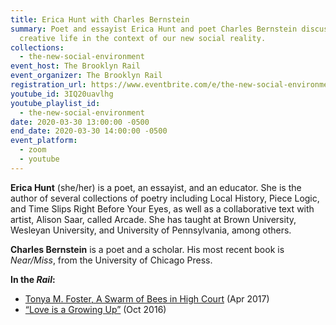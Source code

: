 ```yaml
---
title: Erica Hunt with Charles Bernstein
summary: Poet and essayist Erica Hunt and poet Charles Bernstein discuss
  creative life in the context of our new social reality.
collections:
  - the-new-social-environment
event_host: The Brooklyn Rail
event_organizer: The Brooklyn Rail
registration_url: https://www.eventbrite.com/e/the-new-social-environment-10-erica-hunt-tickets-101359222162#
youtube_id: 3IQ20uavlhg
youtube_playlist_id:
  - the-new-social-environment
date: 2020-03-30 13:00:00 -0500
end_date: 2020-03-30 14:00:00 -0500
event_platform:
  - zoom
  - youtube
---
```

**Erica Hunt**  (she/her) is a poet, an essayist, and an educator. She is the author of several collections of poetry including Local History, Piece Logic, and Time Slips Right Before Your Eyes, as well as a collaborative text with artist, Alison Saar, called Arcade. She has taught at Brown University, Wesleyan University, and University of Pennsylvania, among others.

**Charles Bernstein** is a poet and a scholar. His most recent book is *Near/Miss*, from the University of Chicago Press.

**In the *Rail*:**

* [Tonya M. Foster, A Swarm of Bees in High Court](https://brooklynrail.org/2017/04/criticspage/Tonya-M-Foster-A-Swarm-of-Bees-in-High-Court)  (Apr 2017)
* [“Love is a Growing Up”](https://brooklynrail.org/2016/10/criticspage/love-is-a-growing-up)  (Oct 2016)